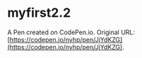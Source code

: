 # myfirst2.2

A Pen created on CodePen.io. Original URL: [https://codepen.io/nyhp/pen/JjYdKZG](https://codepen.io/nyhp/pen/JjYdKZG).



